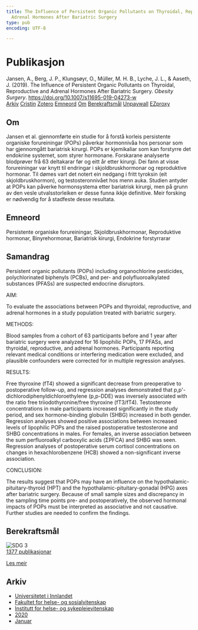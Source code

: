 ```yaml
---
title: The Influence of Persistent Organic Pollutants on Thyroidal, Reproductive and
  Adrenal Hormones After Bariatric Surgery
type: pub
encoding: UTF-8

---
```

<h1>Publikasjon</h1>
<article id="csl-bib-container-RT5UGGRZ" class="csl-bib-container">
  <div class="csl-bib-body"> <div class="csl-entry">Jansen, A., Berg, J. P., Klungsøyr, O., Müller, M. H. B., Lyche, J. L., &#38; Aaseth, J. (2019). The Influence of Persistent Organic Pollutants on Thyroidal, Reproductive and Adrenal Hormones After Bariatric Surgery. <i>Obesity Surgery</i>. <a href="https://doi.org/10.1007/s11695-019-04273-w">https://doi.org/10.1007/s11695-019-04273-w</a></div> </div>
  <div class="csl-bib-buttons">
    <a href="#taxonomy-article-RT5UGGRZ" alt="archive" class="csl-bib-button">Arkiv</a>
    <a href="https://app.cristin.no/results/show.jsf?id=1777340" alt="Cristin" class="csl-bib-button">Cristin</a>
    <a href="http://zotero.org/groups/5881554/items/RT5UGGRZ" alt="Zotero" class="csl-bib-button">Zotero</a>
    <a href="#keywords-article-RT5UGGRZ" alt="keywords" class="csl-bib-button">Emneord</a>
    <a href="#about-article-RT5UGGRZ" alt="about_pub" class="csl-bib-button">Om</a>
    <a href="#sdg-article-RT5UGGRZ" alt="sdg" class="csl-bib-button">Berekraftsmål</a>
    <a href="https://doi.org/10.1007/s11695-019-04273-w" alt="Unpaywall" class="csl-bib-button">Unpaywall</a>
    <a href="https://doi.org/10.1007/s11695-019-04273-w" alt="EZproxy" class="csl-bib-button">EZproxy</a>
  </div>
  <div id="csl-bib-meta-container-RT5UGGRZ"></div>
</article>
<div id="csl-bib-meta-RT5UGGRZ" class="csl-bib-meta">
  <article id="about-article-RT5UGGRZ" class="about_pub-article">
    <h1>Om</h1>
    Jansen et al. gjennomførte ein studie for å forstå korleis persistente organiske forureiningar (POPs) påverkar hormonnivåa hos personar som har gjennomgått bariatrisk kirurgi. POPs er kjemikaliar som kan forstyrre det endokrine systemet, som styrer hormonane. Forskarane analyserte blodprøver frå 63 deltakarar før og eitt år etter kirurgi. Dei fann at visse forureiningar var knytt til endringar i skjoldbruskhormonar og reproduktive hormonar. Til dømes vart det notert ein nedgang i fritt tyroksin (eit skjoldbruskhormon), og testosteronnivået hos menn auka. Studien antyder at POPs kan påverke hormonsystema etter bariatrisk kirurgi, men på grunn av den vesle utvalsstorleiken er desse funna ikkje definitive. Meir forsking er nødvendig for å stadfeste desse resultata.
  </article>
  <article id="keywords-article-RT5UGGRZ" class="keywords-article">
    <h1>Emneord</h1>
    Persistente organiske forureiningar, Skjoldbruskhormonar, Reproduktive hormonar, Binyrehormonar, Bariatrisk kirurgi, Endokrine forstyrrarar
  </article>
  <article id="abstract-article-RT5UGGRZ" class="abstract-article">
    <h1>Samandrag</h1>
    Persistent organic pollutants (POPs) including organochlorine pesticides, polychlorinated biphenyls (PCBs), and per- and polyfluoroalkylated substances (PFASs) are suspected endocrine disruptors. 
 
AIM:  
 
To evaluate the associations between POPs and thyroidal, reproductive, and adrenal hormones in a study population treated with bariatric surgery. 
 
METHODS:  
 
Blood samples from a cohort of 63 participants before and 1 year after bariatric surgery were analyzed for 16 lipophilic POPs, 17 PFASs, and thyroidal, reproductive, and adrenal hormones. Participants reporting relevant medical conditions or interfering medication were excluded, and plausible confounders were corrected for in multiple regression analyses. 
 
RESULTS:  
 
Free thyroxine (fT4) showed a significant decrease from preoperative to postoperative follow-up, and regression analyses demonstrated that p,p'-dichlorodiphenyldichloroethylene (p,p-DDE) was inversely associated with the ratio free triiodothyronine/free thyroxine (fT3/fT4). Testosterone concentrations in male participants increased significantly in the study period, and sex hormone-binding globulin (SHBG) increased in both gender. Regression analyses showed positive associations between increased levels of lipophilic POPs and the raised postoperative testosterone and SHBG concentrations in males. For females, an inverse association between the sum perfluoroalkyl carboxylic acids (ΣPFCA) and SHBG was seen. Regression analyses of postoperative serum cortisol concentrations on changes in hexachlorobenzene (HCB) showed a non-significant inverse association. 
 
CONCLUSION:  
 
The results suggest that POPs may have an influence on the hypothalamic-pituitary-thyroid (HPT) and the hypothalamic-pituitary-gonadal (HPG) axes after bariatric surgery. Because of small sample sizes and discrepancy in the sampling time points pre- and postoperatively, the observed hormonal impacts of POPs must be interpreted as associative and not causative. Further studies are needed to confirm the findings.
  </article>
  <article id="sdg-article-RT5UGGRZ" class="sdg-article">
    <h1>Berekraftsmål</h1>
    <div class="sdg-container"><div id="sdg3" class="sdg">
        <img src="{{< params subfolder >}}images/sdg/sdg03_nn.png" class="image" alt="SDG 3">
        <div class="sdg-overlay">
          <a href="{{< params subfolder >}}nn/archive/?sdg=3#archive" class="sdg-publication-count"><span>1377</span> publikasjonar</a>
          <p><a href="https://fn.no/om-fn/fns-baerekraftsmaal/god-helse-og-livskvalitet?lang=nno-NO" class="sdg-read-more">Les meir</a></p>
        </div>
      </div></div>
  </article>
  <article id="taxonomy-article-RT5UGGRZ" class="taxonomy-article">
    <h1>Arkiv</h1>
    <ul>
      <li><a href="{{< params subfolder >}}nn/archive/?key=3DCRN523">Universitetet i Innlandet</a></li>
      <li><a href="{{< params subfolder >}}nn/archive/?key=IDKFS3MX">Fakultet for helse- og sosialvitenskap</a></li>
      <li><a href="{{< params subfolder >}}nn/archive/?key=GTV4ECMZ">Institutt for helse- og sykepleievitenskap</a></li>
      <li><a href="{{< params subfolder >}}nn/archive/?key=LNJIKLR2">2020</a></li>
      <li><a href="{{< params subfolder >}}nn/archive/?key=IBXBB7B2">Januar</a></li>
    </ul>
  </article>
</div>
